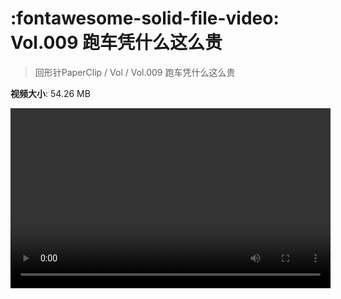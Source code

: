 # :fontawesome-solid-file-video: Vol.009 跑车凭什么这么贵

> 回形针PaperClip / Vol / Vol.009 跑车凭什么这么贵

**视频大小**: 54.26 MB

<video id="V-2d4c2474ab9c6e8c497bd1407cb7f2ee" width="512" height="288" preload="none" playsinline webkit-playsinline></video>